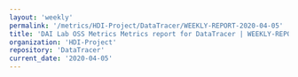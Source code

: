 ```yaml
---
layout: 'weekly'
permalink: '/metrics/HDI-Project/DataTracer/WEEKLY-REPORT-2020-04-05'
title: 'DAI Lab OSS Metrics Metrics report for DataTracer | WEEKLY-REPORT-2020-04-05'
organization: 'HDI-Project'
repository: 'DataTracer'
current_date: '2020-04-05'
---
```

